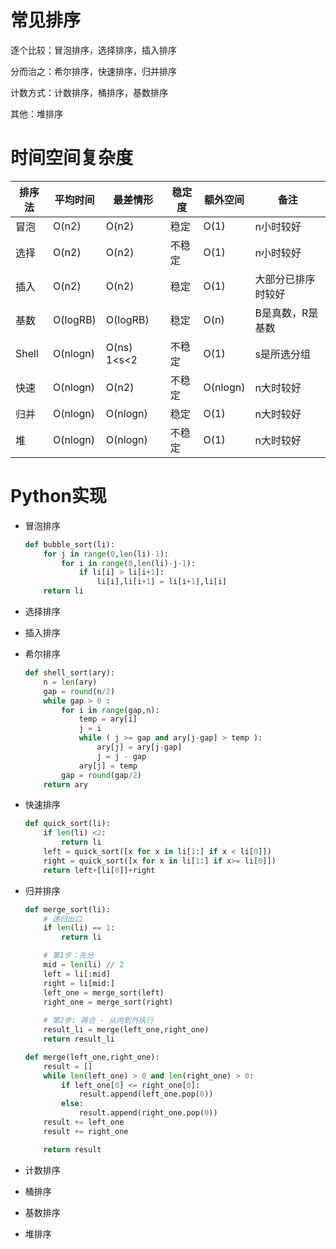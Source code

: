# 常见排序

逐个比较：冒泡排序，选择排序，插入排序

分而治之：希尔排序，快速排序，归并排序

计数方式：计数排序，桶排序，基数排序

其他：堆排序

# 时间空间复杂度

| 排序法 | 平均时间 | 最差情形    | 稳定度 | 额外空间 | 备注               |
| ------ | -------- | ----------- | ------ | -------- | ------------------ |
| 冒泡   | O(n2)    | O(n2)       | 稳定   | O(1)     | n小时较好          |
| 选择   | O(n2)    | O(n2)       | 不稳定 | O(1)     | n小时较好          |
| 插入   | O(n2)    | O(n2)       | 稳定   | O(1)     | 大部分已排序时较好 |
| 基数   | O(logRB) | O(logRB)    | 稳定   | O(n)     | B是真数，R是基数   |
| Shell  | O(nlogn) | O(ns) 1<s<2 | 不稳定 | O(1)     | s是所选分组        |
| 快速   | O(nlogn) | O(n2)       | 不稳定 | O(nlogn) | n大时较好          |
| 归并   | O(nlogn) | O(nlogn)    | 稳定   | O(1)     | n大时较好          |
| 堆     | O(nlogn) | O(nlogn)    | 不稳定 | O(1)     | n大时较好          |

# Python实现

*   冒泡排序

    ```python
    def bubble_sort(li):
        for j in range(0,len(li)-1):
            for i in range(0,len(li)-j-1):
                if li[i] > li[i+1]:
                    li[i],li[i+1] = li[i+1],li[i]
        return li
    ```

*   选择排序

*   插入排序

*   希尔排序

    ```python
    def shell_sort(ary):    
        n = len(ary)    
        gap = round(n/2)       
        while gap > 0 :        
            for i in range(gap,n):            
                temp = ary[i]            
                j = i            
                while ( j >= gap and ary[j-gap] > temp ):  
                    ary[j] = ary[j-gap]                
                    j = j - gap            
                ary[j] = temp        
            gap = round(gap/2)   
    	return ary
    ```

*   快速排序

    ```python
    def quick_sort(li):
        if len(li) <2:
            return li
        left = quick_sort([x for x in li[1:] if x < li[0]])
        right = quick_sort([x for x in li[1:] if x>= li[0]])
        return left+[li[0]]+right
    ```
    
*   归并排序

    ```python
    def merge_sort(li):
        # 递归出口
        if len(li) == 1:
            return li
    
        # 第1步：先分
        mid = len(li) // 2
        left = li[:mid]
        right = li[mid:]
        left_one = merge_sort(left)
        right_one = merge_sort(right)
        
        # 第2步: 再合 - 从内到外执行
        result_li = merge(left_one,right_one)
        return result_li
    
    def merge(left_one,right_one):
        result = []
        while len(left_one) > 0 and len(right_one) > 0:
            if left_one[0] <= right_one[0]:
                result.append(left_one.pop(0))
            else:
                result.append(right_one.pop(0))
        result += left_one
        result += right_one
    
        return result
    ```
    
*   计数排序

*   桶排序

*   基数排序

*   堆排序
